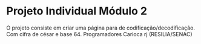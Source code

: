 # Projeto Individual Módulo 2
O projeto consiste em criar uma página para de codificação/decodificação.
<br >
Com cifra de césar e base 64.
Programadores Carioca rj (RESILIA/SENAC)
 
